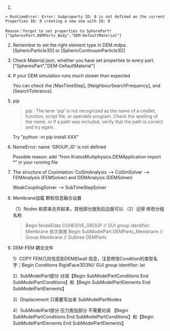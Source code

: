 1. 

    > RuntimeError: Error: Subproperty ID: 0 is not defined on the current Properties ID: 0 creating a new one with ID: 0

    Reason：forgot to set properties to SpherePart!["SpheresPart.DEMParts_Body","DEM-DefaultMaterial"]

2. Remember to set the right element type in DEM.mdpa. [SphericParticle3D] or [SphericContinuumParticle3D]

3. Check Material.json, whether you have set properties to every part. ["SpheresPart","DEM-DefaultMaterial"]

4. If your DEM simulation runs much slower than expected

   You can check the [MaxTimeStep], [NeighbourSearchFrequency], and [SearchTolerance].

5. pip 

    > pip : The term 'pip' is not recognized as the name of a cmdlet, function, script file, or operable program. Check the spelling of the name, or if a path was included, verify that the path is correct and try again.

    Try "python -m pip install XXX"

6. NameError: name 'GROUP_ID' is not defined

    Possible reason: add "from KratosMultiphysics.DEMApplication import *" in your running file

7. The structure of Cosimlation: CoSimAnalysis --> CoSimSolver --> FEMAnalysis (FEMSolver) and DEMAnalysis (DEMSolver)

    WeakCouplingSolver --> SubTimeStepSolver

8. Membrane加载 颗粒信息融合设置

    （1）Nodes 和原来合并起来，其他部分放到后边就可以
    （2）记得 修改分组名称
    > Begin NodalData COHESIVE_GROUP // GUI group identifier: Membrane  依次类推
    > Begin SubModelPart DEMParts_Membrane // Group Membrane // Subtree DEMParts 

9. DEM-FEM 耦合文件
    
    1）COPY FEM几何信息到DEM的wall 信息，注意修改Condition的类型名字；Begin Conditions RigidFace3D3N// GUI group identifier: lat

    2）SubModelPart部分  对调【Begin SubModelPartConditions End SubModelPartConditions】和【Begin SubModelPartElements    End SubModelPartElements】

    3）Displacement 只需要写出来 SubModelPartNodes

    4）SubModelPart部分 压力施加部分 不需要对调 【Begin SubModelPartConditions End SubModelPartConditions】和【Begin SubModelPartElements    End SubModelPartElements】